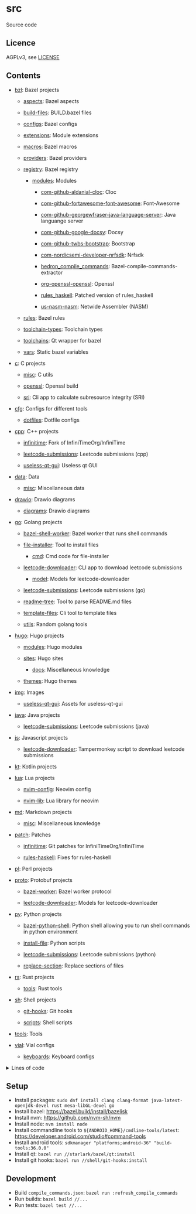 # src

Source code

## Licence

AGPLv3, see [LICENSE](./LICENSE.txt)

## Contents

<!-- README_CONTENTS START -->

- [bzl](/bzl): Bazel projects

  - [aspects](/bzl/aspects): Bazel aspects

  - [build-files](/bzl/build-files): BUILD.bazel files

  - [configs](/bzl/configs): Bazel configs

  - [extensions](/bzl/extensions): Module extensions

  - [macros](/bzl/macros): Bazel macros

  - [providers](/bzl/providers): Bazel providers

  - [registry](/bzl/registry): Bazel registry

    - [modules](/bzl/registry/modules): Modules

      - [com-github-aldanial-cloc](/bzl/registry/modules/com-github-aldanial-cloc): Cloc

      - [com-github-fortawesome-font-awesome](/bzl/registry/modules/com-github-fortawesome-font-awesome): Font-Awesome

      - [com-github-georgewfraser-java-language-server](/bzl/registry/modules/com-github-georgewfraser-java-language-server): Java languange server

      - [com-github-google-docsy](/bzl/registry/modules/com-github-google-docsy): Docsy

      - [com-github-twbs-bootstrap](/bzl/registry/modules/com-github-twbs-bootstrap): Bootstrap

      - [com-nordicsemi-developer-nrfsdk](/bzl/registry/modules/com-nordicsemi-developer-nrfsdk): Nrfsdk

      - [hedron_compile_commands](/bzl/registry/modules/hedron_compile_commands): Bazel-compile-commands-extractor

      - [org-openssl-openssl](/bzl/registry/modules/org-openssl-openssl): Openssl

      - [rules_haskell](/bzl/registry/modules/rules_haskell): Patched version of rules_haskell

      - [us-nasm-nasm](/bzl/registry/modules/us-nasm-nasm): Netwide Assembler (NASM)

  - [rules](/bzl/rules): Bazel rules

  - [toolchain-types](/bzl/toolchain-types): Toolchain types

  - [toolchains](/bzl/toolchains): Qt wrapper for bazel

  - [vars](/bzl/vars): Static bazel variables

- [c](/c): C projects

  - [misc](/c/misc): C utils

  - [openssl](/c/openssl): Openssl build

  - [sri](/c/sri): Cli app to calculate subresource integrity (SRI)

- [cfg](/cfg): Configs for different tools

  - [dotfiles](/cfg/dotfiles): Dotfile configs

- [cpp](/cpp): C&#43;&#43; projects

  - [infinitime](/cpp/infinitime): Fork of InfiniTimeOrg/InfiniTime

  - [leetcode-submissions](/cpp/leetcode-submissions): Leetcode submissions (cpp)

  - [useless-qt-gui](/cpp/useless-qt-gui): Useless qt GUI

- [data](/data): Data

  - [misc](/data/misc): Miscellaneous data

- [drawio](/drawio): Drawio diagrams

  - [diagrams](/drawio/diagrams): Drawio diagrams

- [go](/go): Golang projects

  - [bazel-shell-worker](/go/bazel-shell-worker): Bazel worker that runs shell commands

  - [file-installer](/go/file-installer): Tool to install files

    - [cmd](/go/file-installer/cmd): Cmd code for file-installer

  - [leetcode-downloader](/go/leetcode-downloader): CLI app to download leetcode submissions

    - [model](/go/leetcode-downloader/model): Models for leetcode-downloader

  - [leetcode-submissions](/go/leetcode-submissions): Leetcode submissions (go)

  - [readme-tree](/go/readme-tree): Tool to parse README.md files

  - [template-files](/go/template-files): Cli tool to template files

  - [utils](/go/utils): Random golang tools

- [hugo](/hugo): Hugo projects

  - [modules](/hugo/modules): Hugo modules

  - [sites](/hugo/sites): Hugo sites

    - [docs](/hugo/sites/docs): Miscellaneous knowledge

  - [themes](/hugo/themes): Hugo themes

- [img](/img): Images

  - [useless-qt-gui](/img/useless-qt-gui): Assets for useless-qt-gui

- [java](/java): Java projects

  - [leetcode-submissions](/java/leetcode-submissions): Leetcode submissions (java)

- [js](/js): Javascript projects

  - [leetcode-downloader](/js/leetcode-downloader): Tampermonkey script to download leetcode submissions

- [kt](/kt): Kotlin projects

- [lua](/lua): Lua projects

  - [nvim-config](/lua/nvim-config): Neovim config

  - [nvim-lib](/lua/nvim-lib): Lua library for neovim

- [md](/md): Markdown projects

  - [misc](/md/misc): Miscellaneous knowledge

- [patch](/patch): Patches

  - [infinitime](/patch/infinitime): Git patches for InfiniTimeOrg/InfiniTime

  - [rules-haskell](/patch/rules-haskell): Fixes for rules-haskell

- [pl](/pl): Perl projects

- [proto](/proto): Protobuf projects

  - [bazel-worker](/proto/bazel-worker): Bazel worker protocol

  - [leetcode-downloader](/proto/leetcode-downloader): Models for leetcode-downloader

- [py](/py): Python projects

  - [bazel-python-shell](/py/bazel-python-shell): Python shell allowing you to run shell commands in python environment

  - [install-file](/py/install-file): Python scripts

  - [leetcode-submissions](/py/leetcode-submissions): Leetcode submissions (python)

  - [replace-section](/py/replace-section): Replace sections of files

- [rs](/rs): Rust projects

  - [tools](/rs/tools): Rust tools

- [sh](/sh): Shell projects

  - [git-hooks](/sh/git-hooks): Git hooks

  - [scripts](/sh/scripts): Shell scripts

- [tools](/tools): Tools

- [vial](/vial): Vial configs

  - [keyboards](/vial/keyboards): Keyboard configs

  <!-- README_CONTENTS END -->

<details>
  <summary>Lines of code</summary>
<!-- CLOC START -->

| Language         |    files |    blank |  comment |     code |
| :--------------- | -------: | -------: | -------: | -------: |
| JSON             |      966 |        2 |        0 |    25853 |
| Python           |      571 |     2092 |     1159 |     8513 |
| TOML             |        7 |      358 |        2 |     7032 |
| Go               |      231 |      718 |      617 |     6539 |
| Starlark         |      116 |      530 |      663 |     3735 |
| C++              |       87 |      138 |      199 |     2219 |
| Text             |        5 |      117 |        0 |     1766 |
| Lua              |        8 |       60 |       90 |      987 |
| Markdown         |       90 |      170 |        5 |      562 |
| YAML             |        4 |       80 |        0 |      531 |
| Bourne Shell     |       19 |       85 |      103 |      518 |
| C                |        7 |       52 |       91 |      407 |
| diff             |        4 |        7 |       51 |      319 |
| Java             |       11 |       37 |       15 |      250 |
| C/C++ Header     |        7 |       14 |        9 |      111 |
| JavaScript       |        1 |        7 |       10 |       78 |
| Protocol Buffers |        2 |       21 |       64 |       74 |
| XML (Qt/GTK)     |        1 |        0 |        0 |       31 |
| ProGuard         |        1 |        9 |        8 |       25 |
| INI              |        1 |        2 |        0 |        9 |
| HCL              |        1 |        1 |        5 |        8 |
| Snakemake        |        1 |        2 |        6 |        4 |
| Rust             |        1 |        0 |        0 |        3 |
| --------         | -------- | -------- | -------- | -------- |
| SUM:             |     2142 |     4502 |     3097 |    59574 |

<!-- CLOC END -->

</details>

## Setup

- Install packages: `sudo dnf install clang clang-format java-latest-openjdk-devel rust mesa-libGL-devel go`
- Install bazel: https://bazel.build/install/bazelisk
- Install nvm: https://github.com/nvm-sh/nvm
- Install node: `nvm install node`
- Install commandline tools to `${ANDROID_HOME}/cmdline-tools/latest`: https://developer.android.com/studio#command-tools
- Install android tools: `sdkmanager "platforms;android-36" "build-tools;36.0.0"`
- Install qt: `bazel run //starlark/bazel/qt:install`
- Install git hooks: `bazel run //shell/git-hooks:install`

## Development

- Build `compile_commands.json`: `bazel run :refresh_compile_commands`
- Run builds: `bazel build //...`
- Run tests: `bazel test //...`
